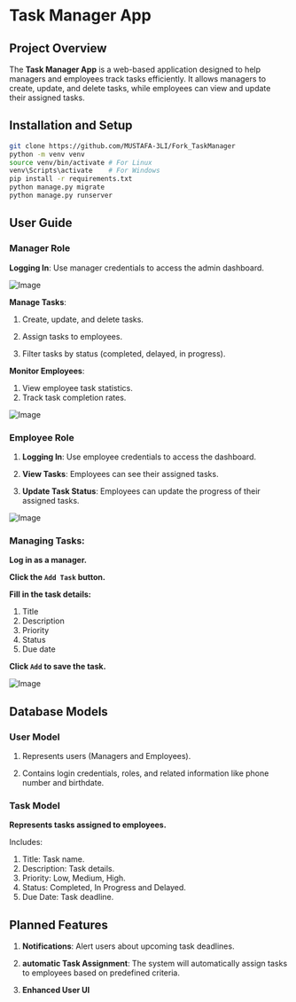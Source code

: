# Task Manager App

## Project Overview

The **Task Manager App** is a web-based application designed to help managers and employees track tasks efficiently. It allows managers to create, update, and delete tasks, while employees can view and update their assigned tasks.

## Installation and Setup

```bash
git clone https://github.com/MUSTAFA-3LI/Fork_TaskManager
python -m venv venv
source venv/bin/activate # For Linux
venv\Scripts\activate    # For Windows
pip install -r requirements.txt
python manage.py migrate
python manage.py runserver
```

## User Guide

### Manager Role

**Logging In**: Use manager credentials to access the admin dashboard.

![Image](https://github.com/user-attachments/assets/1ad5d251-2ca2-4081-bd85-b767c171bdb4)

**Manage Tasks**:

1. Create, update, and delete tasks.

2. Assign tasks to employees.

3. Filter tasks by status (completed, delayed, in progress).

**Monitor Employees**:

1. View employee task statistics.
2. Track task completion rates.

![Image](https://github.com/user-attachments/assets/da9aa6c5-74f0-41e7-b9ab-28e1bfacc74b)

### Employee Role

1. **Logging In**: Use employee credentials to access the dashboard.

2. **View Tasks**: Employees can see their assigned tasks.

3. **Update Task Status**: Employees can update the progress of their assigned tasks.

![Image](https://github.com/user-attachments/assets/1ead928e-d503-42ec-909b-6d37b420adea)

### Managing Tasks:

**Log in as a manager.**

**Click the `Add Task` button.**

**Fill in the task details:**

1. Title
2. Description
3. Priority
4. Status
5. Due date

**Click `Add` to save the task.**

![Image](https://github.com/user-attachments/assets/9963cefc-bcb6-4862-b6b2-a73608350935)

## Database Models

### User Model

1. Represents users (Managers and Employees).

2. Contains login credentials, roles, and related information like phone number and birthdate.

### Task Model

**Represents tasks assigned to employees.**

Includes:

1. Title: Task name.
2. Description: Task details.
3. Priority: Low, Medium, High.
4. Status: Completed, In Progress and Delayed.
5. Due Date: Task deadline.

## Planned Features

1. **Notifications**: Alert users about upcoming task deadlines.

2. **automatic Task Assignment**: The system will automatically assign tasks to employees based on predefined criteria.

3. **Enhanced User UI**
